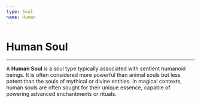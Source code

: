 ```yaml
---
type: Soul
name: Human
---
```

# Human Soul
---
A **Human Soul** is a soul type typically associated with sentient humanoid beings. It is often considered more powerful than animal souls but less potent than the souls of mythical or divine entities. In magical contexts, human souls are often sought for their unique essence, capable of powering advanced enchantments or rituals.